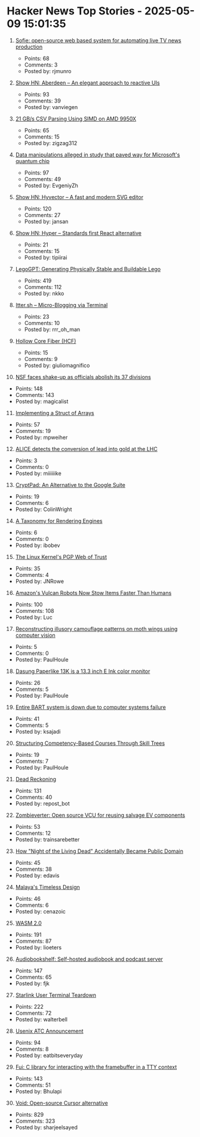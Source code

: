 # Hacker News Top Stories - 2025-05-09 15:01:35

1. [Sofie: open-source web based system for automating live TV news production](https://nrkno.github.io/sofie-core/)
   - Points: 68
   - Comments: 3
   - Posted by: rjmunro

2. [Show HN: Aberdeen – An elegant approach to reactive UIs](https://aberdeenjs.org/)
   - Points: 93
   - Comments: 39
   - Posted by: vanviegen

3. [21 GB/s CSV Parsing Using SIMD on AMD 9950X](https://nietras.com/2025/05/09/sep-0-10-0/)
   - Points: 65
   - Comments: 15
   - Posted by: zigzag312

4. [Data manipulations alleged in study that paved way for Microsoft's quantum chip](https://www.science.org/content/article/data-manipulations-alleged-study-paved-way-microsoft-s-quantum-chip)
   - Points: 97
   - Comments: 49
   - Posted by: EvgeniyZh

5. [Show HN: Hyvector – A fast and modern SVG editor](https://www.hyvector.com)
   - Points: 120
   - Comments: 27
   - Posted by: jansan

6. [Show HN: Hyper – Standards first React alternative](https://nuejs.org/blog/standards-first-react-alternative/)
   - Points: 21
   - Comments: 15
   - Posted by: tipiirai

7. [LegoGPT: Generating Physically Stable and Buildable Lego](https://avalovelace1.github.io/LegoGPT/)
   - Points: 419
   - Comments: 112
   - Posted by: nkko

8. [Itter.sh – Micro-Blogging via Terminal](https://www.itter.sh/)
   - Points: 23
   - Comments: 10
   - Posted by: rrr_oh_man

9. [Hollow Core Fiber (HCF)](https://www.holightoptic.com/what-is-hollow-core-fiber-hcf%ef%bc%9f/)
   - Points: 15
   - Comments: 9
   - Posted by: giuliomagnifico

10. [NSF faces shake-up as officials abolish its 37 divisions](https://www.science.org/content/article/exclusive-nsf-faces-radical-shake-officials-abolish-its-37-divisions)
   - Points: 148
   - Comments: 143
   - Posted by: magicalist

11. [Implementing a Struct of Arrays](https://brevzin.github.io/c++/2025/05/02/soa/)
   - Points: 57
   - Comments: 19
   - Posted by: mpweiher

12. [ALICE detects the conversion of lead into gold at the LHC](https://www.home.cern/news/news/physics/alice-detects-conversion-lead-gold-lhc)
   - Points: 3
   - Comments: 0
   - Posted by: miiiiiike

13. [CryptPad: An Alternative to the Google Suite](https://cryptpad.org/)
   - Points: 19
   - Comments: 6
   - Posted by: ColinWright

14. [A Taxonomy for Rendering Engines](https://c0de517e.com/021_taxonomy.htm)
   - Points: 6
   - Comments: 0
   - Posted by: ibobev

15. [The Linux Kernel's PGP Web of Trust](https://blog.kleine-koenig.org/ukl/the-linux-kernels-pgp-web-of-trust.html)
   - Points: 35
   - Comments: 4
   - Posted by: JNRowe

16. [Amazon's Vulcan Robots Now Stow Items Faster Than Humans](https://spectrum.ieee.org/amazon-stowing-robots)
   - Points: 100
   - Comments: 108
   - Posted by: Luc

17. [Reconstructing illusory camouflage patterns on moth wings using computer vision](https://royalsocietypublishing.org/doi/10.1098/rsif.2024.0757)
   - Points: 5
   - Comments: 0
   - Posted by: PaulHoule

18. [Dasung Paperlike 13K is a 13.3 inch E Ink color monitor](https://liliputing.com/dasung-paperlike-13k-is-a-13-3-inch-e-ink-color-monitor-crowdfunding/)
   - Points: 26
   - Comments: 5
   - Posted by: PaulHoule

19. [Entire BART system is down due to computer systems failure](https://www.bart.gov/)
   - Points: 41
   - Comments: 5
   - Posted by: ksajadi

20. [Structuring Competency-Based Courses Through Skill Trees](https://arxiv.org/abs/2504.16966)
   - Points: 19
   - Comments: 7
   - Posted by: PaulHoule

21. [Dead Reckoning](https://www.damninteresting.com/dead-reckoning/)
   - Points: 131
   - Comments: 40
   - Posted by: repost_bot

22. [Zombieverter: Open source VCU for reusing salvage EV components](https://openinverter.org/wiki/ZombieVerter_VCU)
   - Points: 53
   - Comments: 12
   - Posted by: trainsarebetter

23. [How "Night of the Living Dead" Accidentally Became Public Domain](https://screenrant.com/night-living-dead-movie-public-domain-copyright-accident/)
   - Points: 45
   - Comments: 38
   - Posted by: edavis

24. [Malaya's Timeless Design](https://www.linyangchen.com/Philately)
   - Points: 46
   - Comments: 6
   - Posted by: cenazoic

25. [WASM 2.0](https://www.w3.org/TR/wasm-core-2/)
   - Points: 191
   - Comments: 87
   - Posted by: lioeters

26. [Audiobookshelf: Self-hosted audiobook and podcast server](https://www.audiobookshelf.org/)
   - Points: 147
   - Comments: 65
   - Posted by: fjk

27. [Starlink User Terminal Teardown](https://www.darknavy.org/blog/a_first_glimpse_of_the_starlink_user_ternimal/)
   - Points: 222
   - Comments: 72
   - Posted by: walterbell

28. [Usenix ATC Announcement](https://www.usenix.org/blog/usenix-atc-announcement)
   - Points: 94
   - Comments: 8
   - Posted by: eatbitseveryday

29. [Fui: C library for interacting with the framebuffer in a TTY context](https://github.com/martinfama/fui)
   - Points: 143
   - Comments: 51
   - Posted by: Bhulapi

30. [Void: Open-source Cursor alternative](https://github.com/voideditor/void)
   - Points: 829
   - Comments: 323
   - Posted by: sharjeelsayed

